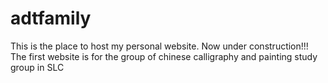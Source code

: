 # adtfamily
This is the place to host my personal website. 
Now under construction!!!
The first website is for the group of chinese calligraphy and painting study group in SLC
